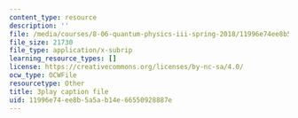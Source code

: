 ```yaml
---
content_type: resource
description: ''
file: /media/courses/8-06-quantum-physics-iii-spring-2018/11996e74ee8b5a5ab14e66550928887e_ZzUkt-UQCX8.vtt
file_size: 21730
file_type: application/x-subrip
learning_resource_types: []
license: https://creativecommons.org/licenses/by-nc-sa/4.0/
ocw_type: OCWFile
resourcetype: Other
title: 3play caption file
uid: 11996e74-ee8b-5a5a-b14e-66550928887e
---
```

